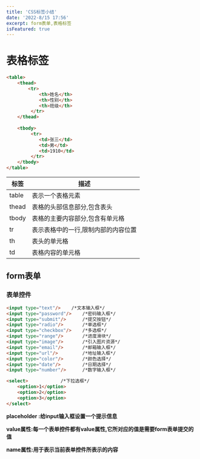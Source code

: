 ```yaml
---
title: 'CSS标签小结'
date: '2022-8/15 17:56'
excerpt: form表单,表格标签
isFeatured: true
---
```


# 表格标签

```html
<table>
    <thead>
        <tr>
            <th>姓名</th>
            <th>性别</th>
            <th>班级</th>
         </tr>
    </thead>
    
    <tbody>
         <tr>
            <td>张三</td>
            <td>男</td>
            <td>1910</td>
         </tr>
    </tbody>
</table>
```

| 标签  | 描述                                |
| ----- | ----------------------------------- |
| table | 表示一个表格元素                    |
| thead | 表格的头部信息部分,包含表头         |
| tbody | 表格的主要内容部分,包含有单元格     |
| tr    | 表示表格中的一行,限制内部的内容位置 |
| th    | 表头的单元格                        |
| td    | 表格内容的单元格                    |

## form表单

### 表单控件

```html
<input type="text"/>    /*文本输入框*/
<input type="password"/>	/*密码输入框*/
<input type="submit"/>		/*提交按钮*/
<input type="radio"/>		/*单选框*/
<input type="checkbox"/>	/*多选框*/
<input type="range"/>		/*进度滑块*/
<input type="image"/>		/*引入图片资源*/
<input type="email"/>		/*邮箱输入框*/
<input type="url"/>			/*地址输入框*/
<input type="color"/>		/*颜色选择*/
<input type="date"/>		/*日期选择*/
<input type="number"/>		/*数字输入框*/

<select>			/*下拉选框*/
    <option>1</option>
    <option>2</option>
    <option>3</option>
</select>
```

**placeholder :给input输入框设置一个提示信息**

**value属性:每一个表单控件都有value属性,它所对应的值是需要form表单提交的值**

**name属性:用于表示当前表单控件所表示的内容**
